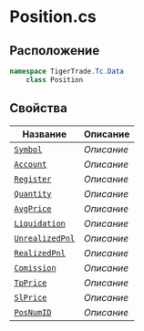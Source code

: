 
# Position.cs
## Расположение
```csharp
namespace TigerTrade.Tc.Data  
    class Position
```

## Свойства
| Название | Описание |
| --- | --- |
| [`Symbol`](./svoistva/Symbol.md) | *Описание* |
| [`Account`](./svoistva/Account.md) | *Описание* |
| [`Register`](./svoistva/Register.md) | *Описание* |
| [`Quantity`](./svoistva/Quantity.md) | *Описание* |
| [`AvgPrice`](./svoistva/AvgPrice.md) | *Описание* |
| [`Liquidation`](./svoistva/Liquidation.md) | *Описание* |
| [`UnrealizedPnl`](./svoistva/UnrealizedPnl.md) | *Описание* |
| [`RealizedPnl`](./svoistva/RealizedPnl.md) | *Описание* |
| [`Comission`](./svoistva/Comission.md) | *Описание* |
| [`TpPrice`](./svoistva/TpPrice.md) | *Описание* |
| [`SlPrice`](./svoistva/SlPrice.md) | *Описание* |
| [`PosNumID`](./svoistva/PosNumID.md) | *Описание* |
